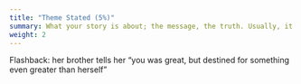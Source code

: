 ```yaml
---
title: "Theme Stated (5%)"
summary: What your story is about; the message, the truth. Usually, it is spoken to the main character or in their presence, but they don’t understand the truth…not until they have some personal experience and context to support it.
weight: 2
---
```


Flashback: her brother tells her “you was great, but destined for something even greater than herself”